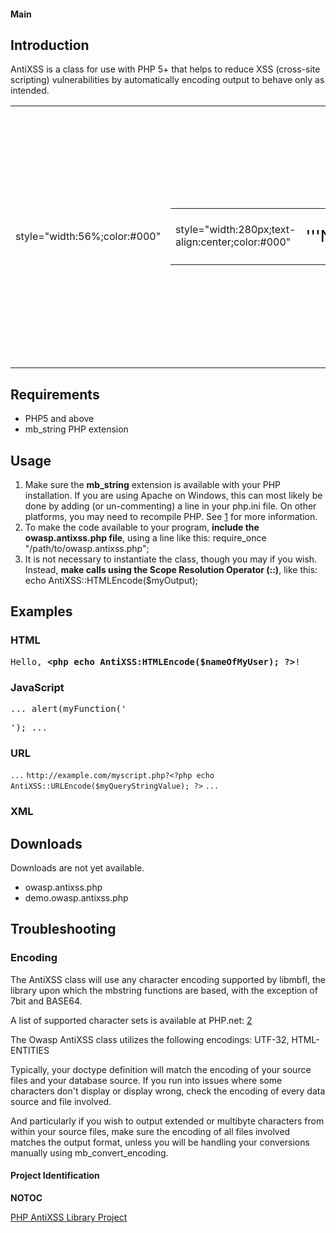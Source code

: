 #### Main

## Introduction

AntiXSS is a class for use with PHP 5+ that helps to reduce XSS
(cross-site scripting) vulnerabilities by automatically encoding output
to behave only as intended.

<table>
<tbody>
<tr class="odd">
<td><p>style="width:56%;color:#000"</p></td>
<td><table>
<tbody>
<tr class="odd">
<td><p>style="width:280px;text-align:center;color:#000"</p></td>
<td><div style="font-size:162%;border:none;margin: 0;color:#000">
<p>'''NOTE</p></td>
<td><p>!'''</p>
</div>
<div style="top:+0.2em;font-size: 95%">
</div></td>
</tr>
</tbody>
</table></td>
<td><p>style="width:14%;font-size:95%;color:#000"</p></td>
<td><p>NOTE: This library will eventually replaced by the ESAPI for PHP port. That effort is not complete as yet. The actual API will not change dramatically between AntiXSS library and ESAPI for PHP.</p></td>
<td><p>style="width:14%;font-size:95%"</p></td>
<td></td>
</tr>
</tbody>
</table>

## Requirements

  - PHP5 and above
  - mb_string PHP extension

## Usage

1.  Make sure the **mb_string** extension is available with your PHP
    installation. If you are using Apache on Windows, this can most
    likely be done by adding (or un-commenting) a line in your php.ini
    file. On other platforms, you may need to recompile PHP. See
    [1](http://us2.php.net/mb_string) for more information.
2.  To make the code available to your program, **include the
    owasp.antixss.php file**, using a line like this: require_once
    "/path/to/owasp.antixss.php";
3.  It is not necessary to instantiate the class, though you may if you
    wish. Instead, **make calls using the Scope Resolution Operator
    (::)**, like this: echo AntiXSS::HTMLEncode($myOutput);

## Examples

### HTML

<tt>

Hello, <strong>\<php echo AntiXSS:HTMLEncode($nameOfMyUser);
?\></strong>\!

</tt>

### JavaScript

<tt> ... alert(myFunction('

<?php echo AntiXSS:JavaScriptEncode($myVariable); ?>

'); ... </tt>

### URL

`...` `http://example.com/myscript.php?<?php echo
AntiXSS::URLEncode($myQueryStringValue); ?>` `...`

### XML

<tt>
<myelement myattribute="<?php echo AntiXSS::XMLAttributeEncode($myAttributeValue); ?>">

<?php echo AntiXSS::XMLEncode($myElementValue); ?>

</myelement > </tt>

## Downloads

Downloads are not yet available.

  - owasp.antixss.php
  - demo.owasp.antixss.php

## Troubleshooting

### Encoding

The AntiXSS class will use any character encoding supported by libmbfl,
the library upon which the mbstring functions are based, with the
exception of 7bit and BASE64.

A list of supported character sets is available at PHP.net:
[2](http://us2.php.net/mb_string)

The Owasp AntiXSS class utilizes the following encodings: UTF-32,
HTML-ENTITIES

Typically, your doctype definition will match the encoding of your
source files and your database source. If you run into issues where some
characters don't display or display wrong, check the encoding of every
data source and file involved.

And particularly if you wish to output extended or multibyte characters
from within your source files, make sure the encoding of all files
involved matches the output format, unless you will be handling your
conversions manually using mb_convert_encoding.

#### Project Identification

__NOTOC__ <headertabs />

[PHP AntiXSS Library Project](Category:OWASP_Project "wikilink")